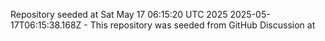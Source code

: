 Repository seeded at Sat May 17 06:15:20 UTC 2025
 2025-05-17T06:15:38.168Z - This repository was seeded from GitHub Discussion  at 
